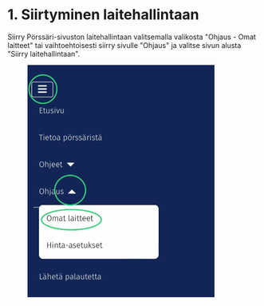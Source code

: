 # 1. Siirtyminen laitehallintaan

Siirry Pörssäri-sivuston laitehallintaan valitsemalla valikosta "Ohjaus - Omat laitteet" tai vaihtoehtoisesti siirry sivulle "Ohjaus" ja valitse sivun alusta "Siirry laitehallintaan".

<figure><img src="../../../../.gitbook/assets/IMG_4390.jpg" alt="" width="375"><figcaption></figcaption></figure>
